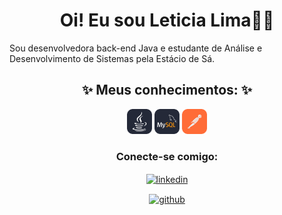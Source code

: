 <h1 align="center">Oi! Eu sou Leticia Lima👋🧡</h1>

Sou desenvolvedora back-end Java e estudante de Análise e Desenvolvimento de Sistemas pela Estácio de Sá.

<h2 align="center">✨ Meus conhecimentos: ✨</h2>

<div align="center"> 
<a><img src="https://github.com/tandpfun/skill-icons/blob/main/icons/Java-Dark.svg" alt="java" width="40" height="40"/></a> 
<a><img src="https://github.com/tandpfun/skill-icons/blob/main/icons/MySQL-Dark.svg" alt="mySQL" width="40" height="40"/></a>  
<a><img src="https://github.com/tandpfun/skill-icons/blob/main/icons/Postman.svg" alt="postman" width="40" height="40"/></a>
</div>

<div align="center">
<h3>Conecte-se comigo:</h3>
<p>
<a href="https://www.linkedin.com/in/leticia-lima-silva-/" target="blank"><img align="center" src="https://raw.githubusercontent.com/rahuldkjain/github-profile-readme-generator/master/src/images/icons/Social/linked-in-alt.svg" alt="linkedin" height="60" width="40" /></a>

<a href="https://github.com/Leticia12git" target="blank"><img align="center" src="https://cdn.jsdelivr.net/gh/devicons/devicon@latest/icons/github/github-original.svg" alt="github" height="60" width="40" /></a>

</p>
</div>

